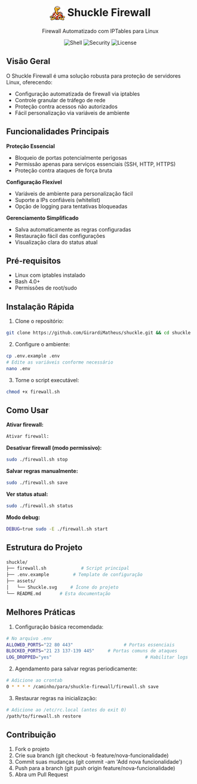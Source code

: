 <div align="center">
  <h1>
    <img src="./assets/Shuckle.svg" width="40" height="40" alt="Shuckle" style="vertical-align: middle;">
    Shuckle Firewall
  </h1>
  <p>Firewall Automatizado com IPTables para Linux</p>
  
  <p>
    <img src="https://img.shields.io/badge/Shell_Script-100%25-brightgreen" alt="Shell">
    <img src="https://img.shields.io/badge/Security-FF6B6B" alt="Security">
    <img src="https://img.shields.io/badge/license-MIT-blue" alt="License">
  </p>
</div>

## Visão Geral

O Shuckle Firewall é uma solução robusta para proteção de servidores Linux, oferecendo:

- Configuração automatizada de firewall via iptables
- Controle granular de tráfego de rede
- Proteção contra acessos não autorizados
- Fácil personalização via variáveis de ambiente

## Funcionalidades Principais

**Proteção Essencial**  
- Bloqueio de portas potencialmente perigosas  
- Permissão apenas para serviços essenciais (SSH, HTTP, HTTPS)  
- Proteção contra ataques de força bruta  

**Configuração Flexível**  
- Variáveis de ambiente para personalização fácil  
- Suporte a IPs confiáveis (whitelist)  
- Opção de logging para tentativas bloqueadas  

**Gerenciamento Simplificado**  
- Salva automaticamente as regras configuradas  
- Restauração fácil das configurações  
- Visualização clara do status atual  

## Pré-requisitos

- Linux com iptables instalado
- Bash 4.0+
- Permissões de root/sudo

## Instalação Rápida

1. Clone o repositório:

```bash
git clone https://github.com/GirardiMatheus/shuckle.git && cd shuckle
```

2. Configure o ambiente:

```bash
cp .env.example .env
# Edite as variáveis conforme necessário
nano .env
```

3. Torne o script executável:

```bash
chmod +x firewall.sh
```

## Como Usar

**Ativar firewall:**

```bash
Ativar firewall:
```

**Desativar firewall (modo permissivo):**

```bash
sudo ./firewall.sh stop
```

**Salvar regras manualmente:**

```bash
sudo ./firewall.sh save
```

**Ver status atual:**

```bash
sudo ./firewall.sh status
```

**Modo debug:**

```bash
DEBUG=true sudo -E ./firewall.sh start
```

## Estrutura do Projeto

```bash
shuckle/
├── firewall.sh             # Script principal
├── .env.example         # Template de configuração
├── assets/
│   └── Shuckle.svg     # Ícone do projeto
└── README.md       # Esta documentação
```

## Melhores Práticas

1. Configuração básica recomendada:

```bash
# No arquivo .env
ALLOWED_PORTS="22 80 443"                   # Portas essenciais
BLOCKED_PORTS="21 23 137-139 445"     # Portas comuns de ataques
LOG_DROPPED="yes"                                   # Habilitar logs
```

2. Agendamento para salvar regras periodicamente:

```bash
# Adicione ao crontab
0 * * * * /caminho/para/shuckle-firewall/firewall.sh save
```

3. Restaurar regras na inicialização:

```bash
# Adicione ao /etc/rc.local (antes do exit 0)
/path/to/firewall.sh restore
```

## Contribuição

1. Fork o projeto
2. Crie sua branch (git checkout -b feature/nova-funcionalidade)
3. Commit suas mudanças (git commit -am 'Add nova funcionalidade')
4. Push para a branch (git push origin feature/nova-funcionalidade)
5. Abra um Pull Request
